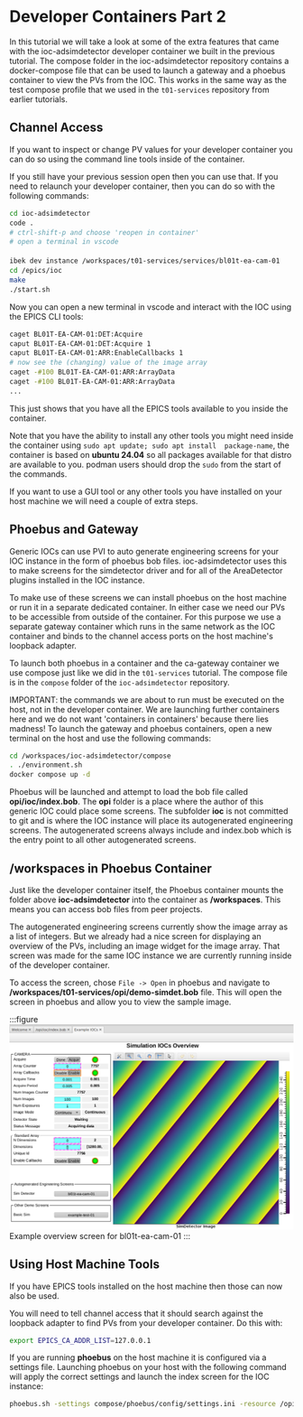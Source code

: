 # Developer Containers Part 2

In this tutorial we will take a look at some of the extra features that came with the ioc-adsimdetector developer container we built in the previous tutorial. The compose folder in the ioc-adsimdetector repository contains a docker-compose file that can be used to launch a gateway and a phoebus container to view the PVs from the IOC. This works in the same way as the test compose profile that we used in the `t01-services` repository from earlier tutorials.

## Channel Access

If you want to inspect or change PV values for your developer container you can do so using the command line tools inside of the container.

If you still have your previous session open then you can use that. If you need to relaunch your developer container, then you can do so with the following commands:

```bash
cd ioc-adsimdetector
code .
# ctrl-shift-p and choose 'reopen in container'
# open a terminal in vscode

ibek dev instance /workspaces/t01-services/services/bl01t-ea-cam-01
cd /epics/ioc
make
./start.sh
```

Now you can open a new terminal in vscode and interact with the IOC using the EPICS CLI tools:

```bash
caget BL01T-EA-CAM-01:DET:Acquire
caput BL01T-EA-CAM-01:DET:Acquire 1
caput BL01T-EA-CAM-01:ARR:EnableCallbacks 1
# now see the (changing) value of the image array
caget -#100 BL01T-EA-CAM-01:ARR:ArrayData
caget -#100 BL01T-EA-CAM-01:ARR:ArrayData
...
```

This just shows that you have all the EPICS tools available to you inside the container.

Note that you have the ability to install any other tools you might need inside the container using `sudo apt update; sudo apt install  package-name`, the container is based on **ubuntu 24.04** so all packages available for that distro are available to you. podman users should drop the `sudo` from the start of the commands.

If you want to use a GUI tool or any other tools you have installed on your host machine we will need a couple of extra steps.

## Phoebus and Gateway

Generic IOCs can use PVI to auto generate engineering screens for your IOC instance in the form of phoebus bob files. ioc-adsimdetector uses this to make screens for the simdetector driver and for all of the AreaDetector plugins installed in the IOC instance.

To make use of these screens we can install phoebus on the host machine or run it in a separate dedicated container. In either case we need our PVs to be accessible from outside of the container. For this purpose we use a separate gateway container which runs in the same network as the IOC container and binds to the channel access ports on the host machine's loopback adapter.

To launch both phoebus in a container and the ca-gateway container we use compose just like we did in the `t01-services` tutorial. The compose file is in the `compose` folder of the `ioc-adsimdetector` repository.

IMPORTANT: the commands we are about to run must be executed on the host, not in the developer container. We are launching further containers here and we do not want 'containers in containers' because there lies madness! To launch the gateway and phoebus containers, open a new terminal on the host and use the following commands:

```bash
cd /workspaces/ioc-adsimdetector/compose
. ./environment.sh
docker compose up -d
```

Phoebus will be launched and attempt to load the bob file called **opi/ioc/index.bob**. The **opi** folder is a place where the author of this generic IOC could place some screens. The subfolder **ioc** is not committed to git and is where the IOC instance will place its autogenerated engineering screens. The autogenerated screens always include and index.bob which is the entry point to all other autogenerated screens.

## /workspaces in Phoebus Container

Just like the developer container itself, the Phoebus container mounts the folder above **ioc-adsimdetector** into the container as **/workspaces**. This means you can access bob files from peer projects.

The autogenerated engineering screens currently show the image array as a list of integers. But we already had a nice screen for displaying an overview of the PVs, including an image widget for the image array. That screen was made for the same IOC instance we are currently running inside of the developer container.

To access the screen, chose `File -> Open` in phoebus and navigate to **/workspaces/t01-services/opi/demo-simdet.bob** file. This will open the screen in phoebus and allow you to view the sample image.

:::figure
![Phoebus Screen](../images/custom_bob.png)
Example overview screen for bl01t-ea-cam-01
:::

## Using Host Machine Tools

If you have EPICS tools installed on the host machine then those can now also be used.

You will need to tell channel access that it should search against the loopback adapter to find PVs from your developer container. Do this with:

```bash
export EPICS_CA_ADDR_LIST=127.0.0.1
```

If you are running **phoebus** on the host machine it is configured via a settings file. Launching phoebus on your host with the following command will apply the correct settings and launch the index screen for the IOC instance:

```bash
phoebus.sh -settings compose/phoebus/config/settings.ini -resource /opi/ioc/index.bob
```
